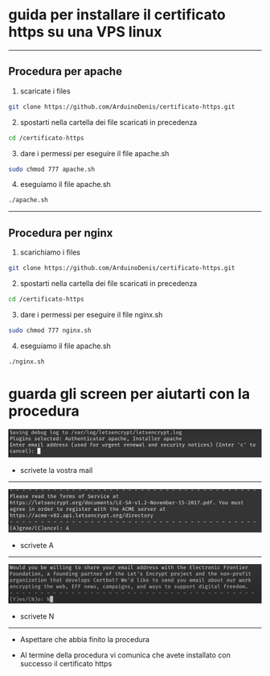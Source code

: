 # guida per installare il certificato https su una VPS linux
_______________________
## Procedura per apache

1. scaricate i files 

```bash
git clone https://github.com/ArduinoDenis/certificato-https.git
```
2. spostarti nella cartella dei file scaricati in precedenza

```bash
cd /certificato-https
```
3. dare i permessi per eseguire il file apache.sh

```bash
sudo chmod 777 apache.sh
```
4. eseguiamo il file apache.sh

```bash
./apache.sh
```

__________________
## Procedura per nginx

1. scarichiamo i files 

```bash
git clone https://github.com/ArduinoDenis/certificato-https.git
```
2. spostarti nella cartella dei file scaricati in precedenza

```bash
cd /certificato-https
```

3. dare i permessi per eseguire il file nginx.sh

```bash
sudo chmod 777 nginx.sh
```

4. eseguiamo il file apache.sh

```bash
./nginx.sh
```

# guarda gli screen per aiutarti con la procedura

![foto1](https://github.com/ArduinoDenis/certificato-https/blob/main/img/foto1.PNG)
* scrivete la vostra mail

-----

![foto2](https://github.com/ArduinoDenis/certificato-https/blob/main/img/foto2.PNG)
* scrivete A

-----

![foto3](https://github.com/ArduinoDenis/certificato-https/blob/main/img/foto3.PNG)
* scrivete N
-----
- Aspettare che abbia finito la procedura 

- Al termine della procedura vi comunica che avete installato con successo il certificato https
